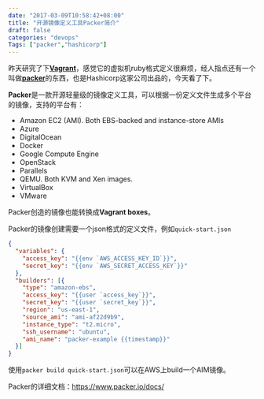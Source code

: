 ```yaml
---
date: "2017-03-09T10:58:42+08:00"
title: "开源镜像定义工具Packer简介"
draft: false
categories: "devops"
Tags: ["packer","hashicorp"]
---
```


昨天研究了下[**Vagrant**](https://github.com/mitchellh/vagrant)，感觉它的虚拟机ruby格式定义很麻烦，经人指点还有一个叫做[**packer**](https://github.com/mitchellh/packer)的东西，也是Hashicorp这家公司出品的，今天看了下。

**Packer**是一款开源轻量级的镜像定义工具，可以根据一份定义文件生成多个平台的镜像，支持的平台有：

- Amazon EC2 (AMI). Both EBS-backed and instance-store AMIs
- Azure
- DigitalOcean
- Docker
- Google Compute Engine
- OpenStack
- Parallels
- QEMU. Both KVM and Xen images.
- VirtualBox
- VMware

Packer创造的镜像也能转换成**Vagrant boxes**。

Packer的镜像创建需要一个json格式的定义文件，例如``quick-start.json``

```json
{
  "variables": {
    "access_key": "{{env `AWS_ACCESS_KEY_ID`}}",
    "secret_key": "{{env `AWS_SECRET_ACCESS_KEY`}}"
  },
  "builders": [{
    "type": "amazon-ebs",
    "access_key": "{{user `access_key`}}",
    "secret_key": "{{user `secret_key`}}",
    "region": "us-east-1",
    "source_ami": "ami-af22d9b9",
    "instance_type": "t2.micro",
    "ssh_username": "ubuntu",
    "ami_name": "packer-example {{timestamp}}"
  }]
}
```

使用``packer build quick-start.json``可以在AWS上build一个AIM镜像。

Packer的详细文档：https://www.packer.io/docs/
